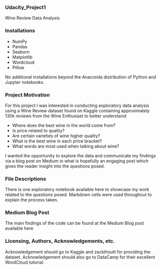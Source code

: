 ### Udacity_Project1
Wine Review Data Analysis

### Installations
- NumPy
- Pandas
- Seaborn
- Matplotlib
- Wordcloud
- Pillow

No additional installations beyond the Anaconda distribution of Python and Jupyter notebooks.

### Project Motivation
For this project I was interested in conducting exploratory data analysis using a Wine Review dataset found on Kaggle containing approximately 130k reviews from the Wine Enthusiast to better understand:

- Where does the best wine in the world come from?
- Is price related to quality?
- Are certain varieties of wine higher quality?
- What is the best wine in each price bracket?
- What words are most used when talking about wine?

I wanted the opportunity to explore the data and communicate my findings via a blog post on Medium in what is hopefully an engaging post which gives the reader insight into the questions posed.

### File Descriptions
There is one exploratory notebook available here to showcase my work related to the questions posed. Markdown cells were used throughout to explain the process taken.

### Medium Blog Post
The main findings of the code can be found at the Medium Blog post available here

### Licensing, Authors, Acknowledgements, etc.
Acknowledgement should go to Kaggle and zackthoutt for providing the dataset. Acknowledgement should also go to DataCamp for their excellent WordCloud tutorial.
